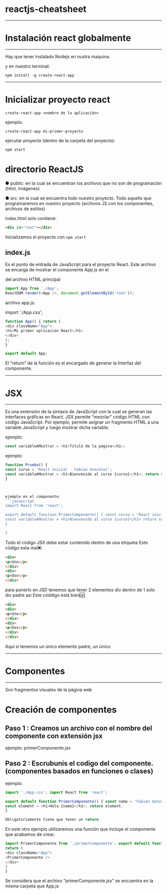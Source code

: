 # reactjs-cheatsheet
----------------------------------------

# Instalación react globalmente
----------------------------------------

Hay que tener instalado Nodejs en nustra maquina.

y en nuestro terminal:
```
npm install -g create-react-app
```
----------------------------------------
# Inicializar proyecto react
```----------------------------------------
create-react-app <nombre de la aplicación>
```

ejemplo:
```
create-react-app mi-primer-proyecto
```

ejecutar proyecto (dentro de la carpeta del proyecto):
```
npm start
```

# directorio ReactJS

●	public: en la cual se encuentran los archivos que no son de programación (html, imágenes)

●	src: en la cual se encuentra todo nuestro proyecto. Todo aquello que programaremos en nuestro proyecto (archivos JS con los componentes, archivos de estilos)


index.html
solo contiene:


```html
<div id="root"></div>
```

Inicializamos el proyecto con ```npm start```

## index.js

Es el punto de entrada de JavaScript para el proyecto React. Este archivo se encarga de mostrar el componente App.js en el <div id=”root”></div> del archivo HTML principal

```javascript
import App from './App';
ReactDOM.render(<App />, document.getElementById('root'));
```

archivo app.js:

import './App.css';
```javascript
function App() { return (
<div className="App">
<h1>Mi primer aplicación React</h1>
</div>
);
}

export default App;
```
El “return” de la función es el encargado de generar la Interfaz del componente.

-------------------------------
# JSX
-------------------------------
Es una extensión de la sintaxis de JavaScript con la cual se generan las interfaces gráficas en React.
JSX permite “mezclar” código HTML con código JavaScript. Por ejemplo, permite asignar un fragmento HTML a una variable JavaScript y luego mostrar dicha variable.

ejemplo:
```javascript
const variableAMostrar = <h1>Título de la página</h1>;
```

ejemplo:
```javascript
function Prueba() {
const curso = 'React inicial - Fabian Gonzalez';
const variableAMostrar = <h1>Bienvenido al curso {curso}</h1>; return variableAMostrar;
}



ejemplo en el componente:
```javascript
import React from 'react';

export default function PrimerComponente() { const curso = 'React inicial - Fabian Sato';
const variableAMostrar = <h1>Bienvenido al curso {curso}</h1> return variableAMostrar;
}

}
```

Todo el código JSX debe estar contenido dentro de una etiqueta
Este código esta mal❌:
```html
<div>
<p>Uno</p>
</div>
<div>
<p>Dos</p>
</div>
```

para ponerlo en JSD tenemos que tener 2 elementos div dentro de 1 solo div padre asi
Este códdigo está bien🆗:
```html
<div>
<div>
<p>Uno</p>
</div>
<div>
<p>Dos</p>
</div>
</div>

```

Aquí sí tenemos un único elemento padre, un único <div>
  
 --------------------------
 # Componentes
 --------------------------
 
 Son fragmentos visuales de la página web

 # Creación de componentes
 
 ## Paso 1 : Creamos un archivo con el nombre del componente con extensión jsx
 
 ejemplo: primerComponente.jsx
 
 ## Paso 2 : Escrubunis el codigo del componente. (componentes basados en funciones o clases)
 ejemplo:
 
```javascript
import './App.css'; import React from 'react';

export default function PrimerComponente() { const name = 'Fabian Gonzalez';
const element = <h1>Hola {name}</h1>; return element;
}

Obligatoriamente tiene que tener un return


```

En este otro ejemplo utilizaremos una función que incluye el componente que acabamos de crear.
```javascript
import PrimerComponente from './primerComponente'; export default function App() {
return (
<div className="App">
<PrimerComponente />
</div>
)
}

```

Se considera que el archivo “primerComponente.jsx” se encuentra en la misma carpeta que App.js


 
